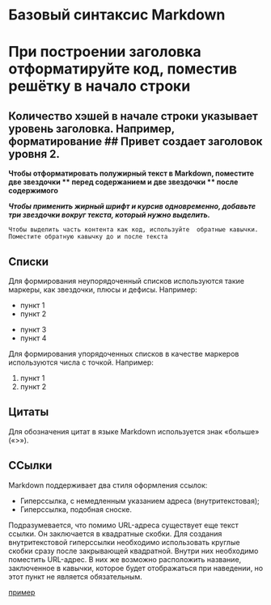 # Базовый синтаксис Markdown
# При построении заголовка отформатируйте код, поместив решётку в начало строки
## Количество хэшей в начале строки указывает уровень заголовка. Например, форматирование ## Привет создает заголовок уровня 2.
**Чтобы отформатировать полужирный текст в Markdown, поместите две звездочки ** перед содержанием и две звездочки ** после содержимого**

***Чтобы применить жирный шрифт и курсив одновременно, добавьте три звездочки вокруг текста, который нужно выделить.***

 `Чтобы выделить часть контента как код, используйте  обратные кавычки. Поместите обратную кавычку до и после текста `

 ## Cписки ##
Для формирования неупорядоченный списков используются такие маркеры, как звездочки, плюсы и дефисы. Например:

* пункт 1
* пункт 2
+ пункт 3 
+ пункт 4
 
 Для формирования упорядоченных списков в качестве маркеров используются числа с точкой. Например:

 1. пункт 1
 2. пункт 2


## Цитаты ##
Для обозначения цитат в языке Markdown используется знак «больше» («>»).

## ССылки ##
Markdown поддерживает два стиля оформления ссылок:

* Гиперссылка, с немедленным указанием адреса (внутритекстовая);
* Гиперссылка, подобная сноске.

Подразумевается, что помимо URL-адреса существует еще текст ссылки. Он заключается в квадратные скобки. Для создания внутритекстовой гиперссылки необходимо использовать круглые скобки сразу после закрывающей квадратной. Внутри них необходимо поместить URL-адрес. В них же возможно расположить название, заключенное в кавычки, которое будет отображаться при наведении, но этот пункт не является обязательным.

[пример](http://example.com/ "Необязательная подсказка")